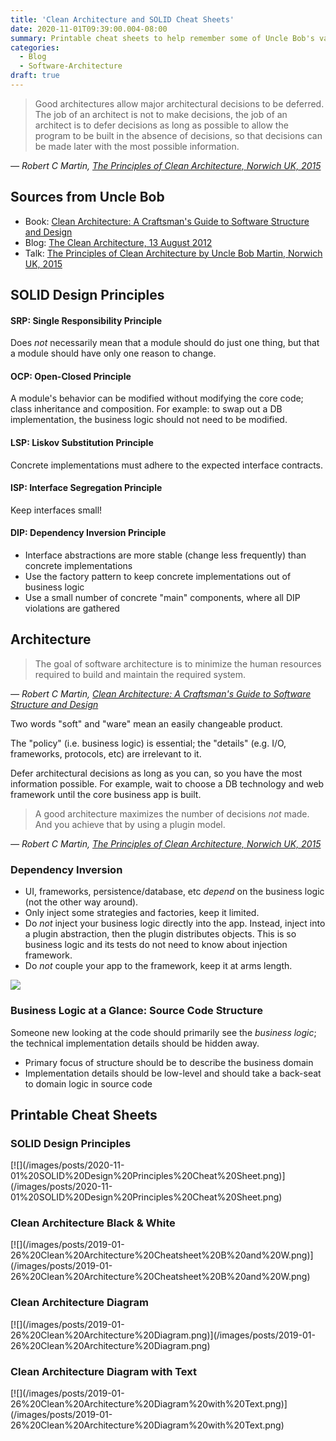 ```yaml
---
title: 'Clean Architecture and SOLID Cheat Sheets'
date: 2020-11-01T09:39:00.004-08:00
summary: Printable cheat sheets to help remember some of Uncle Bob's valuable contributions to the industry
categories:
  - Blog
  - Software-Architecture
draft: true
---
```


> Good architectures allow major architectural decisions to be deferred. The job of an architect is not to make decisions, the job of an architect is to defer decisions as long as possible to allow the program to be built in the absence of decisions, so that decisions can be made later with the most possible information.

_— Robert C Martin, [The Principles of Clean Architecture, Norwich UK, 2015](https://www.youtube.com/watch?v=o_TH-Y78tt4)_

Sources from Uncle Bob
----------------------

*   Book: [Clean Architecture: A Craftsman's Guide to Software Structure and Design](https://www.amazon.com/Clean-Architecture-Craftsmans-Software-Structure/dp/0134494164)
*   Blog: [The Clean Architecture, 13 August 2012](https://blog.cleancoder.com/uncle-bob/2012/08/13/the-clean-architecture.html)
*   Talk: [The Principles of Clean Architecture by Uncle Bob Martin, Norwich UK, 2015](https://www.youtube.com/watch?v=o_TH-Y78tt4)

SOLID Design Principles
-----------------------

#### SRP: Single Responsibility Principle

Does _not_ necessarily mean that a module should do just one thing, but that a module should have only one reason to change.

#### OCP: Open-Closed Principle

A module's behavior can be modified without modifying the core code; class inheritance and composition. For example: to swap out a DB implementation, the business logic should not need to be modified.

#### LSP: Liskov Substitution Principle

Concrete implementations must adhere to the expected interface contracts.

#### ISP: Interface Segregation Principle

Keep interfaces small!

#### DIP: Dependency Inversion Principle

*   Interface abstractions are more stable (change less frequently) than concrete implementations
*   Use the factory pattern to keep concrete implementations out of business logic
*   Use a small number of concrete "main" components, where all DIP violations are gathered

Architecture
------------

> The goal of software architecture is to minimize the human resources required to build and maintain the required system.

_— Robert C Martin, [Clean Architecture: A Craftsman's Guide to Software Structure and Design](https://www.amazon.com/Clean-Architecture-Craftsmans-Software-Structure/dp/0134494164)_

Two words "soft" and "ware" mean an easily changeable product.

The "policy" (i.e. business logic) is essential; the "details" (e.g. I/O, frameworks, protocols, etc) are irrelevant to it.

Defer architectural decisions as long as you can, so you have the most information possible. For example, wait to choose a DB technology and web framework until the core business app is built.

> A good architecture maximizes the number of decisions _not_ made. And you achieve that by using a plugin model.

_— Robert C Martin, [The Principles of Clean Architecture, Norwich UK, 2015](https://www.youtube.com/watch?v=o_TH-Y78tt4)_

### Dependency Inversion

*   UI, frameworks, persistence/database, etc _depend_ on the business logic (not the other way around).
*   Only inject some strategies and factories, keep it limited.
*   Do _not_ inject your business logic directly into the app. Instead, inject into a plugin abstraction, then the plugin distributes objects. This is so business logic and its tests do not need to know about injection framework.
*   Do _not_ couple your app to the framework, keep it at arms length.

![](/images/posts/2019-01-26%20Clean%20Architecture%20Diagram.png)

### Business Logic at a Glance: Source Code Structure

Someone new looking at the code should primarily see the _business logic_; the technical implementation details should be hidden away.

*   Primary focus of structure should be to describe the business domain
*   Implementation details should be low-level and should take a back-seat to domain logic in source code

Printable Cheat Sheets
----------------------

### SOLID Design Principles

<div className="max-w-80">[![](/images/posts/2020-11-01%20SOLID%20Design%20Principles%20Cheat%20Sheet.png)](/images/posts/2020-11-01%20SOLID%20Design%20Principles%20Cheat%20Sheet.png)</div>

### Clean Architecture Black & White

<div className="max-w-80">[![](/images/posts/2019-01-26%20Clean%20Architecture%20Cheatsheet%20B%20and%20W.png)](/images/posts/2019-01-26%20Clean%20Architecture%20Cheatsheet%20B%20and%20W.png)</div>

### Clean Architecture Diagram

<div className="max-w-80 bg-white rounded-lg">[![](/images/posts/2019-01-26%20Clean%20Architecture%20Diagram.png)](/images/posts/2019-01-26%20Clean%20Architecture%20Diagram.png)</div>

### Clean Architecture Diagram with Text

<div className="max-w-96 bg-white rounded-lg">[![](/images/posts/2019-01-26%20Clean%20Architecture%20Diagram%20with%20Text.png)](/images/posts/2019-01-26%20Clean%20Architecture%20Diagram%20with%20Text.png)</div>
